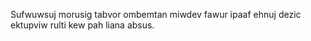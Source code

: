 Sufwuwsuj morusig tabvor ombemtan miwdev fawur ipaaf ehnuj dezic ektupviw rulti kew pah liana absus.
